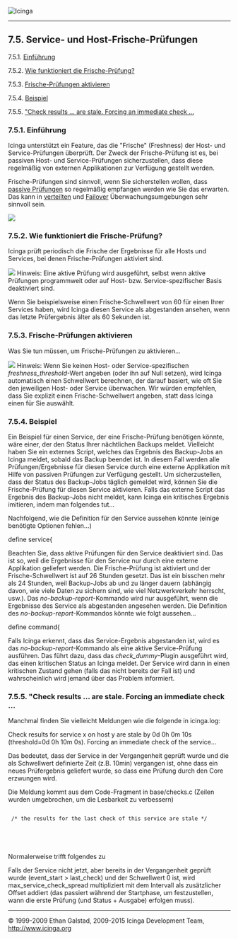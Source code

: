  ![Icinga](../images/logofullsize.png "Icinga") 

* * * * *

7.5. Service- und Host-Frische-Prüfungen
----------------------------------------

7.5.1. [Einführung](freshness.md#introduction)

7.5.2. [Wie funktioniert die
Frische-Prüfung?](freshness.md#howitworks)

7.5.3. [Frische-Prüfungen aktivieren](freshness.md#enable)

7.5.4. [Beispiel](freshness.md#example)

7.5.5. ["Check results ... are stale. Forcing an immediate check
...](freshness.md#stale)

### 7.5.1. Einführung

Icinga unterstützt ein Feature, das die "Frische" (Freshness) der Host-
und Service-Prüfungen überprüft. Der Zweck der Frische-Prüfung ist es,
bei passiven Host- und Service-Prüfungen sicherzustellen, dass diese
regelmäßig von externen Applikationen zur Verfügung gestellt werden.

Frische-Prüfungen sind sinnvoll, wenn Sie sicherstellen wollen, dass
[passive
Prüfungen](passivechecks.md "5.7. Passive Prüfungen (Passive Checks)")
so regelmäßig empfangen werden wie Sie das erwarten. Das kann in
[verteilten](distributed.md "7.6. Verteilte Überwachung") und
[Failover](redundancy.md "7.7. Redundante und Failover-Netzwerk-Überwachung")
Überwachungsumgebungen sehr sinnvoll sein.

![](../images/freshness.png)

### 7.5.2. Wie funktioniert die Frische-Prüfung?

Icinga prüft periodisch die Frische der Ergebnisse für alle Hosts und
Services, bei denen Frische-Prüfungen aktiviert sind.





![](../images/tip.gif) Hinweis: Eine aktive Prüfung wird ausgeführt,
selbst wenn aktive Prüfungen programmweit oder auf Host- bzw.
Service-spezifischer Basis deaktiviert sind.

Wenn Sie beispielsweise einen Frische-Schwellwert von 60 für einen Ihrer
Services haben, wird Icinga diesen Service als abgestanden ansehen, wenn
das letzte Prüfergebnis älter als 60 Sekunden ist.

### 7.5.3. Frische-Prüfungen aktivieren

Was Sie tun müssen, um Frische-Prüfungen zu aktivieren...







![](../images/tip.gif) Hinweis: Wenn Sie keinen Host- oder
Service-spezifischen *freshness\_threshold*-Wert angeben (oder ihn auf
Null setzen), wird Icinga automatisch einen Schwellwert berechnen, der
darauf basiert, wie oft Sie den jeweiligen Host- oder Service
überwachen. Wir würden empfehlen, dass Sie explizit einen
Frische-Schwellwert angeben, statt dass Icinga einen für Sie auswählt.

### 7.5.4. Beispiel

Ein Beispiel für einen Service, der eine Frische-Prüfung benötigen
könnte, wäre einer, der den Status Ihrer nächtlichen Backups meldet.
Vielleicht haben Sie ein externes Script, welches das Ergebnis des
Backup-Jobs an Icinga meldet, sobald das Backup beendet ist. In diesem
Fall werden alle Prüfungen/Ergebnisse für diesen Service durch eine
externe Applikation mit Hilfe von passiven Prüfungen zur Verfügung
gestellt. Um sicherzustellen, dass der Status des Backup-Jobs täglich
gemeldet wird, können Sie die Frische-Prüfung für diesen Service
aktivieren. Falls das externe Script das Ergebnis des Backup-Jobs nicht
meldet, kann Icinga ein kritisches Ergebnis imitieren, indem man
folgendes tut...

Nachfolgend, wie die Definition für den Service aussehen könnte (einige
benötigte Optionen fehlen...)

</code></pre> 
 define service{
</code></pre>

Beachten Sie, dass aktive Prüfungen für den Service deaktiviert sind.
Das ist so, weil die Ergebnisse für den Service nur durch eine externe
Applikation geliefert werden. Die Frische-Prüfung ist aktiviert und der
Frische-Schwellwert ist auf 26 Stunden gesetzt. Das ist ein bisschen
mehr als 24 Stunden, weil Backup-Jobs ab und zu länger dauern (abhängig
davon, wie viele Daten zu sichern sind, wie viel Netzwerkverkehr
herrscht, usw.). Das *no-backup-report*-Kommando wird nur ausgeführt,
wenn die Ergebnisse des Service als abgestanden angesehen werden. Die
Definition des *no-backup-report*-Kommandos könnte wie folgt aussehen...

</code></pre> 
 define command{
</code></pre>

Falls Icinga erkennt, dass das Service-Ergebnis abgestanden ist, wird es
das *no-backup-report*-Kommando als eine aktive Service-Prüfung
ausführen. Das führt dazu, dass das *check\_dummy*-Plugin ausgeführt
wird, das einen kritischen Status an Icinga meldet. Der Service wird
dann in einen kritischen Zustand gehen (falls das nicht bereits der Fall
ist) und wahrscheinlich wird jemand über das Problem informiert.

### 7.5.5. "Check results ... are stale. Forcing an immediate check ...

Manchmal finden Sie vielleicht Meldungen wie die folgende in icinga.log:

</code></pre> 
 Check results for service x on host y are stale by 0d 0h 0m 10s (threshold=0d 0h 10m 0s).
 Forcing an immediate check of the service...
</code></pre>

Das bedeutet, dass der Service in der Vergangenheit geprüft wurde und
die als Schwellwert definierte Zeit (z.B. 10min) vergangen ist, ohne
dass ein neues Prüfergebnis geliefert wurde, so dass eine Prüfung durch
den Core erzwungen wird.

Die Meldung kommt aus dem Code-Fragment in base/checks.c (Zeilen wurden
umgebrochen, um die Lesbarkeit zu verbessern)

<pre><code>
 /* the results for the last check of this service are stale */




</code></pre>

Normalerweise trifft folgendes zu




Falls der Service nicht jetzt, aber bereits in der Vergangenheit geprüft
wurde (event\_start \> last\_check) und der Schwellwert 0 ist, wird
max\_service\_check\_spread multipliziert mit dem Intervall als
zusätzlicher Offset addiert (das passiert während der Startphase, um
festzustellen, wann die erste Prüfung (und Status + Ausgabe) erfolgen
muss).

* * * * *


© 1999-2009 Ethan Galstad, 2009-2015 Icinga Development Team,
http://www.icinga.org
